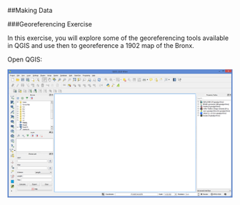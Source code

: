 ##Making Data

###Georeferencing Exercise

In this exercise, you will explore some of the georeferencing tools available in QGIS and use then to georeference a 1902 map of the Bronx.   

Open QGIS:

![blank](https://github.com/CenterForSpatialResearch/MappingForTheUrbanHumanities/blob/master/Tutorials/Images/MakingData01/GeoRef1.png)
